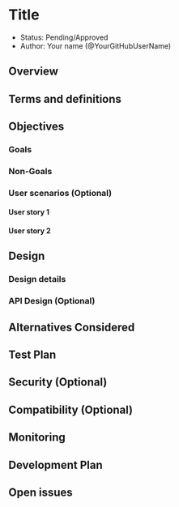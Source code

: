 # Title

* Status: Pending/Approved
* Author: Your name (@YourGitHubUserName)

## Overview

<!--
Provide a succinct high-level description of the component or feature and 
where/how it fits in the big picture. The overview should be one to three 
paragraphs long and should be understandable by someone outside Radius
team.
-->

## Terms and definitions

<!--
These terms are internal to your design and will not be shared publicly.
-->

## Objectives

<!--
Describes goals/non-goals and user-scenario of this feature to understand
the end-user goals.
* If the feature shares the same objectives of the existing design, link
  the existing doc rather than repeat the same context.
* If the feature has a scenario, UX, or other product feature design doc,
  link it here and summarize the important parts.
-->

### Goals

<!--
Describes goals to define why we need, where we go, and how we know whether
we will be successful when we deliver this feature.
-->

### Non-Goals

<!--
Describe non-goals to identity something that we won’t be focusing on 
immediately. We won’t be expending any effort on these matters.
-->

### User scenarios (Optional)

<!--
Describe the user scenarios for this design. Ensure that you define the
roles and personas in these user scenarios when it requires API design.
-->

#### User story 1

#### User story 2

## Design

<!--
Provide a high-level description, using diagrams as appropriate, and top-level
explanations to convey the architectural/design overview. Don’t go into a lot
of details yet but provide enough information so that the relationship between
these components and other components. Call out or highlight new components
that are not part of this feature (dependencies). This diagram generally
treats the components as black boxes. Provide a pointer to a more detailed
design document, if one exists. If you have the alternatives for your design,
describe alternative solution too.
-->

### Design details

<!--
This section should be detailed and through enough that another developer
could implement your design and provide enough detail to get a high confidence
estimate of the cost to implement the feature but isn’t as detailed as the 
code. Be sure to also consider testability in your design.

For each change, give each "change" in the proposal its own section and
describe it in enough detail that someone else could implement it. Cover
ALL of the important decisions like names. Your goal is to get agreement
to proceed with coding and PRs.

If there are alternative you are considering please include that in the open
questions section. If the product has a layered architecture, it's good to
align these sections with the product's layers. This will help readers use
their current understanding to understand your ideas.

* Advantages of this design - Describe what's good about this plan relative to
  other options. Does it feel easy to implement? Provide flexibility for
  future work?
* Disadvantages - Describe what's not ideal about this plan. If you don't
  point these things out other people will do it for you. This is a good place
  to cover risks.
-->

### API Design (Optional)

<!--
Include if applicable – any design that changes our public REST API, CLI
arguments/commands, or Go APIs for shared components should provide this
section. Write N/A here if not applicable.
- Describe the REST APIs in detail for new resource types or updates to
  existing resource types. E.g. API Path and Sample request and response.
- Describe new commands in the CLI or changes to existing CLI commands.
- Describe the new or modified Go APIs for any shared components.
-->

## Alternatives Considered

<!--
Describe the alternative designs that were considered or should be considered.
Give a justification for why alternative approaches should be rejected if
possible. 
-->

## Test Plan

<!--
This includes the test plan to validate the features such as unit-test and
functional tests.
-->

## Security (Optional)
<!--
Optional. Use this section to describe the security threats and its mitigations
with this design—such as authenticating request, storing secrets and 
credentials, etc.
-->

## Compatibility (Optional)

<!--
Optional. Describe the potential risk and mitigations with the other 
components—such as incompatible with older CLI. Include breaking changes to
behaviors or APIs here.
-->

## Monitoring

<!--
This includes the list of instrumentation such as metric, log, and trace to 
diagnose this new feature. It also describes how to troubleshoot this feature
with the instrumentation. 
-->

## Development Plan

<!--
This section is for planning how you will deliver your features. This includes
aligning work items to features, scenarios or requirements, defining what
deliverable will be checked in at each point in the product and estimating the 
cost of each work item. Don’t forget to include the Unit Test and functional 
test in your estimates.
-->

## Open issues

<!--
Describe (Q&A format) the important unknowns or things you're not sure about. 
Use the discussion of to answer these with experts after people digest the 
overall design.
-->
